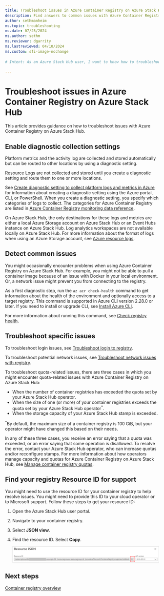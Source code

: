 ```yaml
---
title: Troubleshoot issues in Azure Container Registry on Azure Stack Hub 
description: Find answers to common issues with Azure Container Registry on Azure Stack Hub.
author: sethmanheim
ms.topic: troubleshooting
ms.date: 07/25/2024
ms.author: sethm
ms.reviewer: dgarrity
ms.lastreviewed: 04/10/2024
ms.custom: sfi-image-nochange

# Intent: As an Azure Stack Hub user, I want to know how to troubleshoot common issues with Azure Container Registry on Azure Stack Hub so that I can resolve issues quickly and efficiently.

---
```


# Troubleshoot issues in Azure Container Registry on Azure Stack Hub

This article provides guidance on how to troubleshoot issues with Azure Container Registry on Azure Stack Hub.

## Enable diagnostic collection settings

Platform metrics and the activity log are collected and stored automatically but can be routed to other locations by using a diagnostic setting.

Resource Logs are not collected and stored until you create a diagnostic setting and route them to one or more locations.

See [Create diagnostic setting to collect platform logs and metrics in Azure](/azure/azure-monitor/essentials/diagnostic-settings) for information about creating a diagnostic setting using the Azure portal, CLI, or PowerShell. When you create a diagnostic setting, you specify which categories of logs to collect. The categories for Azure Container Registry are listed in [Azure Container Registry monitoring data reference](/azure/container-registry/monitor-service-reference#resource-logs).

On Azure Stack Hub, the only destinations for these logs and metrics are either a local Azure Storage account on Azure Stack Hub or an Event Hubs instance on Azure Stack Hub. Log analytics workspaces are not available locally on Azure Stack Hub. For more information about the format of logs when using an Azure Storage account, see [Azure resource logs](/azure/azure-monitor/essentials/resource-logs#send-to-azure-storage).

## Detect common issues

You might occasionally encounter problems when using Azure Container Registry on Azure Stack Hub. For example, you might not be able to pull a container image because of an issue with Docker in your local environment. Or, a network issue might prevent you from connecting to the registry.

As a first diagnostic step, run the `az acr check-health` command to get information about the health of the environment and optionally access to a target registry. This command is supported in Azure CLI version 2.28.0 or later. If you need to install or upgrade CLI, see [Install Azure CLI](/cli/azure/install-azure-cli).

For more information about running this command, see [Check registry health](/azure/container-registry/container-registry-check-health).

## Troubleshoot specific issues

To troubleshoot login issues, see [Troubleshoot login to registry](/azure/container-registry/container-registry-troubleshoot-login).

To troubleshoot potential network issues, see [Troubleshoot network issues with registry](/azure/container-registry/container-registry-troubleshoot-access).

To troubleshoot quota-related issues, there are three cases in which you might encounter quota-related issues with Azure Container Registry on Azure Stack Hub:

- When the number of container registries has exceeded the quota set by your Azure Stack Hub operator.
- When the size of one (or more) of your container registries exceeds the quota set by your Azure Stack Hub operator<sup>*</sup>.
- When the storage capacity of your Azure Stack Hub stamp is exceeded.

<sup>*</sup>By default, the maximum size of a container registry is 100 GiB, but your operator might have changed this based on their needs.

In any of these three cases, you receive an error saying that a quota was exceeded, or an error saying that some operation is disallowed. To resolve the error, contact your Azure Stack Hub operator, who can increase quotas and/or reconfigure stamps. For more information about how operators manage capacity and quotas for Azure Container Registry on Azure Stack Hub, see [Manage container registry quotas](../operator/container-registries-manage.md).

## Find your registry Resource ID for support

You might need to use the resource ID for your container registry to help resolve issues. You might need to provide this ID to your cloud operator or to Microsoft support. Follow these steps to get your resource ID:

1. Open the Azure Stack Hub user portal.
2. Navigate to your container registry.
3. Select **JSON view**.
4. Find the resource ID. Select **Copy**.

   ![get the resource id string for Azure Container Registry](.\media\container-registry-get-resource-id\acs-resource-id.png)

## Next steps

[Container registry overview](container-registry-overview.md)
